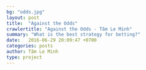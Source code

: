 ```yaml
---
bg: "odds.jpg"
layout: post
title:  "Against the Odds"
crawlertitle: "Against the Odds - Tâm Le Minh"
summary: "What is the best strategy for betting?"
date:   2016-06-29 20:09:47 +0700
categories: posts
author: Tâm Le Minh
type: project
---
```

